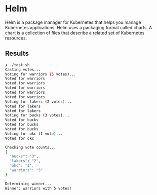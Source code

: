 # Helm

Helm is a package manager for Kubernetes that helps you manage Kubernetes applications. Helm uses a packaging format called charts. A chart is a collection of files that describe a related set of Kubernetes resources.

## Results

```bash
❯ ./test.sh
Casting votes...
Voting for warriors (5 votes)...
Voted for warriors
Voted for warriors
Voted for warriors
Voted for warriors
Voted for warriors
Voting for lakers (2 votes)...
Voted for lakers
Voted for lakers
Voting for bucks (3 votes)...
Voted for bucks
Voted for bucks
Voted for bucks
Voting for okc (1 vote)...
Voted for okc

Checking vote counts...
{
  "bucks": "3",
  "lakers": "2",
  "okc": "1",
  "warriors": "5"
}

Determining winner...
Winner: warriors with 5 votes!
```
